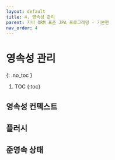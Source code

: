 ```yaml
---
layout: default
title: 4. 영속성 관리
parent: 자바 ORM 표준 JPA 프로그래밍 - 기본편
nav_order: 4
---
```


# 영속성 관리
{: .no_toc }

1. TOC
{:toc}

## 영속성 컨텍스트

## 플러시

## 준영속 상태